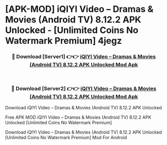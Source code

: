 # [APK-MOD] iQIYI Video – Dramas & Movies (Android TV) 8.12.2 APK Unlocked - [Unlimited Coins No Watermark Premium] 4jegz



<div align="center">
<h3>🔴 Download [Server1] 👉👉 <a href="https://momento.my/?title=iQIYI_Video_–_Dramas_&_Movies_(Android_TV)_8.12.2_APK_Unlocked">iQIYI Video – Dramas & Movies (Android TV) 8.12.2 APK Unlocked Mod Apk</a></h3><br>

<h3>🔴 Download [Server2] 👉👉 <a href="https://momento.my/?title=iQIYI_Video_–_Dramas_&_Movies_(Android_TV)_8.12.2_APK_Unlocked">iQIYI Video – Dramas & Movies (Android TV) 8.12.2 APK Unlocked Mod Apk</a></h3>
</div>



Download iQIYI Video – Dramas & Movies (Android TV) 8.12.2 APK Unlocked 

Free APK MOD iQIYI Video – Dramas & Movies (Android TV) 8.12.2 APK Unlocked [Unlimited Coins No Watermark Premium]

Download iQIYI Video – Dramas & Movies (Android TV) 8.12.2 APK Unlocked [Unlimited Coins No Watermark Premium] Mod For Android
